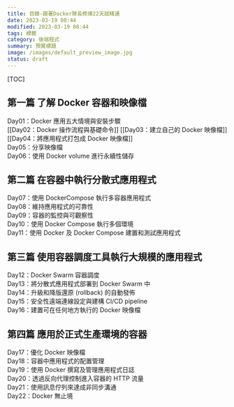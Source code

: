 ```yaml
---
title: 目錄-跟著Docker隊長修煉22天就精通
date: 2023-03-19 08:44
modified: 2023-03-19 08:44
tags: 標籤
category: 後端程式
summary: 預覽標題
image: /images/default_preview_image.jpg
status: draft
---
```


[TOC]

## **第一篇 了解 Docker 容器和映像檔**  
Day01：Docker 應用五大情境與安裝步驟  
[[Day02：Docker 操作流程與基礎命令]]
[[Day03：建立自己的 Docker 映像檔]] 
[[Day04：將應用程式打包成 Docker 映像檔]]  
Day05：分享映像檔  
Day06：使用 Docker volume 進行永續性儲存  
  
## **第二篇 在容器中執行分散式應用程式**  
Day07：使用 DockerCompose 執行多容器應用程式  
Day08：維持應用程式的可靠性  
Day09：容器的監控與可觀察性  
Day10：使用 Docker Compose 執行多個環境  
Day11：使用 Docker 及 Docker Compose 建置和測試應用程式  
  
## **第三篇 使用容器調度工具執行大規模的應用程式**  
Day12：Docker Swarm 容器調度   
Day13：將分散式應用程式部署到 Docker Swarm 中  
Day14：升級和降版還原 (rollback) 的自動發佈  
Day15：安全性遠端連線設定與建構 CI/CD pipeline  
Day16：建置可在任何地方執行的 Docker 映像檔  
  
## **第四篇 應用於正式生產環境的容器**  
Day17：優化 Docker 映像檔  
Day18：容器中應用程式的配置管理  
Day19：使用 Docker 撰寫及管理應用程式日誌  
Day20：透過反向代理控制進入容器的 HTTP 流量  
Day21：使用訊息佇列來達成非同步溝通  
Day22：Docker 無止境